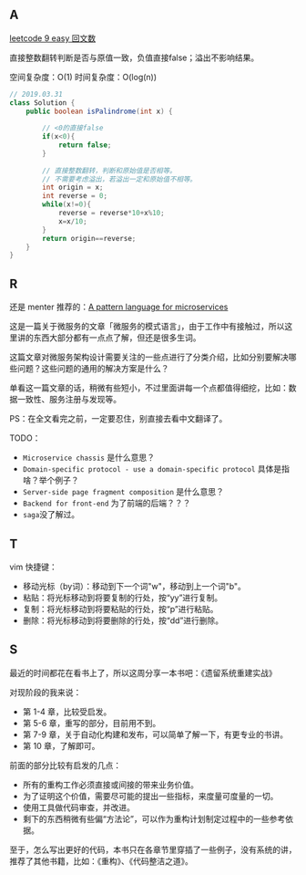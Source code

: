 
## A

[leetcode 9 easy 回文数](https://leetcode.com/problems/palindrome-number/)

直接整数翻转判断是否与原值一致，负值直接false；溢出不影响结果。

空间复杂度：O(1) 时间复杂度：O(log(n))


```java
// 2019.03.31
class Solution {
    public boolean isPalindrome(int x) {
        
        // <0的直接false
        if(x<0){
            return false;
        }
        
        // 直接整数翻转，判断和原始值是否相等。
        // 不需要考虑溢出，若溢出一定和原始值不相等。
        int origin = x;
        int reverse = 0;
        while(x!=0){
            reverse = reverse*10+x%10;
            x=x/10;
        }
        return origin==reverse;
    }
}

```


## R

还是 menter 推荐的：[A pattern language for microservices](https://microservices.io/patterns/index.html)

这是一篇关于微服务的文章「微服务的模式语言」，由于工作中有接触过，所以这里讲的东西大部分都有一点点了解，但还是很多生词。

这篇文章对微服务架构设计需要关注的一些点进行了分类介绍，比如分别要解决哪些问题？这些问题的通用的解决方案是什么？

单看这一篇文章的话，稍微有些短小，不过里面讲每一个点都值得细挖，比如：数据一致性、服务注册与发现等。

PS：在全文看完之前，一定要忍住，别直接去看中文翻译了。

TODO：
- `Microservice chassis` 是什么意思？
- `Domain-specific protocol - use a domain-specific protocol` 具体是指啥？举个例子？
- `Server-side page fragment composition` 是什么意思？
- `Backend for front-end` 为了前端的后端？？？
- `saga`没了解过。


## T

vim 快捷键：
- 移动光标（by词）：移动到下一个词"w"，移动到上一个词"b"。
- 粘贴：将光标移动到将要复制的行处，按“yy”进行复制。
- 复制：将光标移动到将要粘贴的行处，按“p”进行粘贴。
- 删除：将光标移动到将要删除的行处，按“dd”进行删除。


## S

最近的时间都花在看书上了，所以这周分享一本书吧：《遗留系统重建实战》

对现阶段的我来说：
- 第 1-4 章，比较受启发。
- 第 5-6 章，重写的部分，目前用不到。
- 第 7-9 章，关于自动化构建和发布，可以简单了解一下，有更专业的书讲。
- 第 10 章，了解即可。

前面的部分比较有启发的几点：
- 所有的重构工作必须直接或间接的带来业务价值。
- 为了证明这个价值，需要尽可能的提出一些指标，来度量可度量的一切。
- 使用工具做代码审查，并改进。
- 剩下的东西稍微有些偏“方法论”，可以作为重构计划制定过程中的一些参考依据。

至于，怎么写出更好的代码，本书只在各章节里穿插了一些例子，没有系统的讲，推荐了其他书籍，比如：《重构》、《代码整洁之道》。




